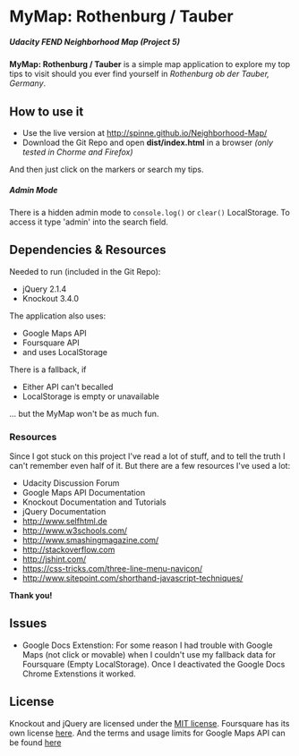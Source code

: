 # MyMap: Rothenburg / Tauber
##### Udacity FEND Neighborhood Map (Project 5)

**MyMap: Rothenburg / Tauber** is a simple map application to explore my top tips to visit should you ever find yourself in _Rothenburg ob der Tauber, Germany_.

## How to use it
* Use the live version at http://spinne.github.io/Neighborhood-Map/
* Download the Git Repo and open **dist/index.html** in a browser _(only tested in Chorme and Firefox)_
 
And then just click on the markers or search my tips.

##### Admin Mode
There is a hidden admin mode to `console.log()` or `clear()` LocalStorage. To access it type 'admin' into the search field.

## Dependencies & Resources
Needed to run (included in the Git Repo):
* jQuery 2.1.4
* Knockout 3.4.0 

The application also uses:
* Google Maps API
* Foursquare API
* and uses LocalStorage

There is a fallback, if
* Either API can't becalled
* LocalStorage is empty or unavailable

... but the MyMap won't be as much fun.

### Resources
Since I got stuck on this project I've read a lot of stuff, and to tell the truth I can't remember even half of it. But there are a few resources I've used a lot: 
* Udacity Discussion Forum
* Google Maps API Documentation
* Knockout Documentation and Tutorials
* jQuery Documentation
* http://www.selfhtml.de
* http://www.w3schools.com/
* http://www.smashingmagazine.com/
* http://stackoverflow.com
* http://jshint.com/
* https://css-tricks.com/three-line-menu-navicon/
* http://www.sitepoint.com/shorthand-javascript-techniques/

**Thank you!**

## Issues
* Google Docs Extenstion: For some reason I had trouble with Google Maps (not click or movable) when I couldn't use my fallback data for Foursquare (Empty LocalStorage). Once I deactivated the Google Docs Chrome Extenstions it worked. 

## License
Knockout and jQuery are licensed under the [MIT license](http://www.opensource.org/licenses/mit-license.php).
Foursquare has its own license [here](https://de.foursquare.com/legal/api/licenseagreement).
And the terms and usage limits for Google Maps API can be found [here](https://developers.google.com/maps/)


